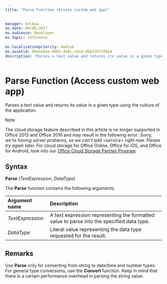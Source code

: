 ```yaml
---
title: "Parse Function (Access custom web app)"
 
 
manager: kelbow
ms.date: 09/05/2017
ms.audience: Developer
ms.topic: reference
  
ms.localizationpriority: medium
ms.assetid: 09dee0ae-89b2-449c-a3c8-d6b270710b64
description: "Parses a text value and returns its value in a given type using the culture of the application."
---
```


# Parse Function (Access custom web app)

Parses a text value and returns its value in a given type using the culture of the application.
  
> [!NOTE]
> The cloud storage feature described in this article is no longer supported in Office 2013 and Office 2016 and may result in the following error:
> *Sorry, we're having server problems, so we can't add \<service\> right now. Please try again later.*
> For cloud storage for Office Online, Office for iOS, and Office for Android, look into our [Office Cloud Storage Partner Program](https://dev.office.com/programs/officecloudstorage).
  
## Syntax

**Parse** (*TextExpression*, *DataType*)
  
The **Parse** function contains the following arguments.
  
|**Argument name**|**Description**|
|:-----|:-----|
| *TextExpression*  <br/> |A text expression representing the formatted value to parse into the specified data type.  <br/> |
| *DataType*  <br/> |Literal value representing the data type requested for the result.  <br/> |
   
## Remarks

Use **Parse** only for converting from string to date/time and number types. For general type conversions, use the **Convert** function. Keep in mind that there is a certain performance overhead in parsing the string value.
  